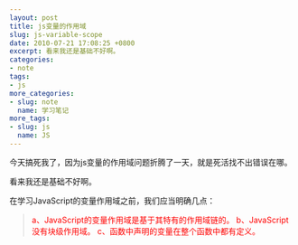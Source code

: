 ```yaml
---
layout: post
title: js变量的作用域
slug: js-variable-scope
date: 2010-07-21 17:08:25 +0800
excerpt: 看来我还是基础不好啊。
categories:
- note
tags:
- js
more_categories:
- slug: note
  name: 学习笔记
more_tags:
- slug: js
  name: JS
---
```


今天搞死我了，因为js变量的作用域问题折腾了一天，就是死活找不出错误在哪。

看来我还是基础不好啊。

在学习JavaScript的变量作用域之前，我们应当明确几点：

> <span style="color: #ff0000;">a、JavaScript的变量作用域是基于其特有的作用域链的。</span>
> <span style="color: #ff0000;">b、JavaScript没有块级作用域。</span>
> <span style="color: #ff0000;">c、函数中声明的变量在整个函数中都有定义。</span>

